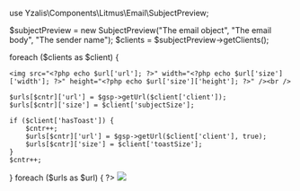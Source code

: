 

use Yzalis\Components\Litmus\Email\SubjectPreview;

$subjectPreview = new SubjectPreview("The email object", "The email body", "The sender name");
$clients = $subjectPreview->getClients();

foreach ($clients as $client) {

	<img src="<?php echo $url['url']; ?>" width="<?php echo $url['size']['width']; ?>" height="<?php echo $url['size']['height']; ?>" /><br />

    $urls[$cntr]['url'] = $gsp->getUrl($client['client']);
    $urls[$cntr]['size'] = $client['subjectSize'];

    if ($client['hasToast']) {
        $cntr++;
        $urls[$cntr]['url'] = $gsp->getUrl($client['client'], true);
        $urls[$cntr]['size'] = $client['toastSize'];
    }
    $cntr++;
}
foreach ($urls as  $url) {
?>
<img src="<?php echo $url['url']; ?>" width="<?php echo $url['size']['width']; ?>" height="<?php echo $url['size']['height']; ?>" /><br />
<?php
}
